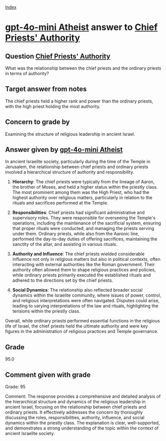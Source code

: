 
[Index](../../index.md)
# [gpt-4o-mini Atheist](../../answering_models/gpt-4o-mini_Atheist.md) answer to [Chief Priests' Authority](../../questions/Chief_Priests'_Authority.md)

## Question [Chief Priests' Authority](../../questions/Chief_Priests'_Authority.md)
What was the relationship between the chief priests and the ordinary priests in terms of authority?

## Target answer from notes
The chief priests held a higher rank and power than the ordinary priests, with the high priest holding the most authority.

## Concern to grade by
Examining the structure of religious leadership in ancient Israel.

## Answer given by [gpt-4o-mini Atheist](../../answering_models/gpt-4o-mini_Atheist.md)
In ancient Israelite society, particularly during the time of the Temple in Jerusalem, the relationship between chief priests and ordinary priests involved a hierarchical structure of authority and responsibility.

1. **Hierarchy**: The chief priests were typically from the lineage of Aaron, the brother of Moses, and held a higher status within the priestly class. The most prominent among them was the High Priest, who had the highest authority over religious matters, particularly in relation to the rituals and sacrifices performed at the Temple.

2. **Responsibilities**: Chief priests had significant administrative and supervisory roles. They were responsible for overseeing the Temple's operations, including the maintenance of the sacrificial system, ensuring that proper rituals were conducted, and managing the priests serving under them. Ordinary priests, while also from the Aaronic line, performed the day-to-day duties of offering sacrifices, maintaining the sanctity of the altar, and assisting in various rituals.

3. **Authority and Influence**: The chief priests wielded considerable influence not only in religious matters but also in political contexts, often interacting with external authorities like the Roman government. Their authority often allowed them to shape religious practices and policies, while ordinary priests primarily executed the established rituals and adhered to the directions set by the chief priests.

4. **Social Dynamics**: The relationship also reflected broader social dynamics within the Israelite community, where issues of power, control, and religious interpretations were often navigated. Disputes could arise, leading to varying interpretations of the law and rituals, highlighting the tensions within the priestly class.

Overall, while ordinary priests performed essential functions in the religious life of Israel, the chief priests held the ultimate authority and were key figures in the administration of religious practices and Temple governance.

## Grade
95.0

## Comment given with grade
Grade: 95

Comment: The response provides a comprehensive and detailed analysis of the hierarchical structure and dynamics of the religious leadership in ancient Israel, focusing on the relationship between chief priests and ordinary priests. It effectively addresses the concern by thoroughly discussing the roles, responsibilities, authority, influence, and social dynamics within the priestly class. The explanation is clear, well-supported, and demonstrates a strong understanding of the topic within the context of ancient Israelite society.
